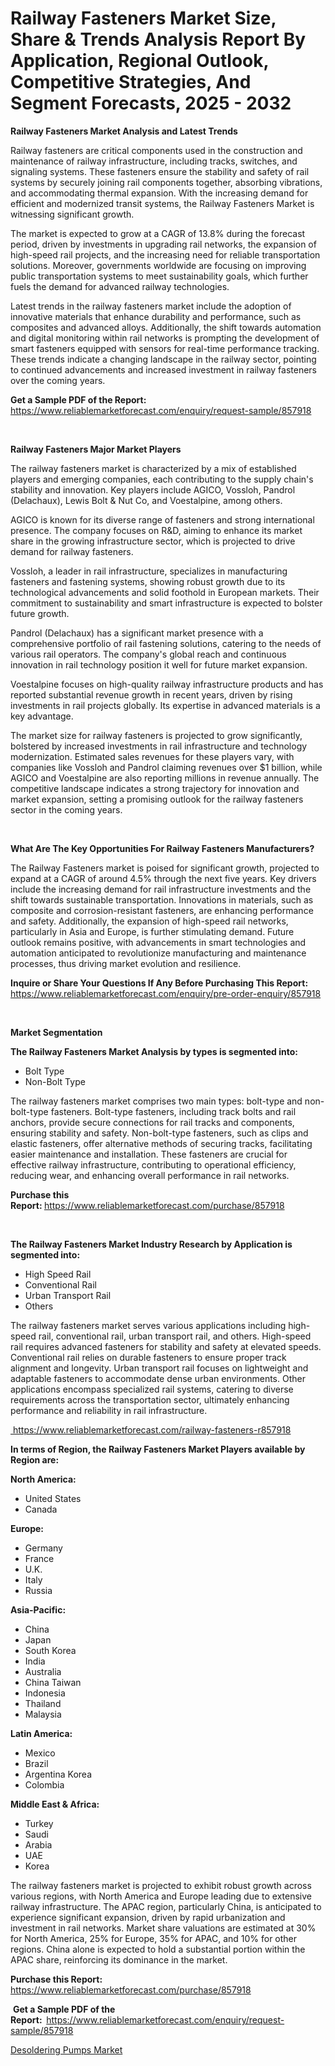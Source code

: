 <p><h1>Railway Fasteners Market Size, Share & Trends Analysis Report By Application, Regional Outlook, Competitive Strategies, And Segment Forecasts, 2025 - 2032</h1></p><p><strong>Railway Fasteners Market Analysis and Latest Trends</strong></p>
<p><p>Railway fasteners are critical components used in the construction and maintenance of railway infrastructure, including tracks, switches, and signaling systems. These fasteners ensure the stability and safety of rail systems by securely joining rail components together, absorbing vibrations, and accommodating thermal expansion. With the increasing demand for efficient and modernized transit systems, the Railway Fasteners Market is witnessing significant growth.</p><p>The market is expected to grow at a CAGR of 13.8% during the forecast period, driven by investments in upgrading rail networks, the expansion of high-speed rail projects, and the increasing need for reliable transportation solutions. Moreover, governments worldwide are focusing on improving public transportation systems to meet sustainability goals, which further fuels the demand for advanced railway technologies.</p><p>Latest trends in the railway fasteners market include the adoption of innovative materials that enhance durability and performance, such as composites and advanced alloys. Additionally, the shift towards automation and digital monitoring within rail networks is prompting the development of smart fasteners equipped with sensors for real-time performance tracking. These trends indicate a changing landscape in the railway sector, pointing to continued advancements and increased investment in railway fasteners over the coming years.</p></p>
<p><strong>Get a Sample PDF of the Report:&nbsp;</strong> <a href="https://www.reliablemarketforecast.com/enquiry/request-sample/857918?utm_campaign=1929&utm_medium=2&utm_source=Github&utm_content=ia&utm_term=17022025&utm_id=railway-fasteners">https://www.reliablemarketforecast.com/enquiry/request-sample/857918</a></p>
<p>&nbsp;</p>
<p><strong>Railway Fasteners Major Market Players</strong></p>
<p><p>The railway fasteners market is characterized by a mix of established players and emerging companies, each contributing to the supply chain's stability and innovation. Key players include AGICO, Vossloh, Pandrol (Delachaux), Lewis Bolt & Nut Co, and Voestalpine, among others. </p><p>AGICO is known for its diverse range of fasteners and strong international presence. The company focuses on R&D, aiming to enhance its market share in the growing infrastructure sector, which is projected to drive demand for railway fasteners.</p><p>Vossloh, a leader in rail infrastructure, specializes in manufacturing fasteners and fastening systems, showing robust growth due to its technological advancements and solid foothold in European markets. Their commitment to sustainability and smart infrastructure is expected to bolster future growth.</p><p>Pandrol (Delachaux) has a significant market presence with a comprehensive portfolio of rail fastening solutions, catering to the needs of various rail operators. The company's global reach and continuous innovation in rail technology position it well for future market expansion.</p><p>Voestalpine focuses on high-quality railway infrastructure products and has reported substantial revenue growth in recent years, driven by rising investments in rail projects globally. Its expertise in advanced materials is a key advantage.</p><p>The market size for railway fasteners is projected to grow significantly, bolstered by increased investments in rail infrastructure and technology modernization. Estimated sales revenues for these players vary, with companies like Vossloh and Pandrol claiming revenues over $1 billion, while AGICO and Voestalpine are also reporting millions in revenue annually. The competitive landscape indicates a strong trajectory for innovation and market expansion, setting a promising outlook for the railway fasteners sector in the coming years.</p></p>
<p>&nbsp;</p>
<p><strong>What Are The Key Opportunities For Railway Fasteners Manufacturers?</strong></p>
<p><p>The Railway Fasteners market is poised for significant growth, projected to expand at a CAGR of around 4.5% through the next five years. Key drivers include the increasing demand for rail infrastructure investments and the shift towards sustainable transportation. Innovations in materials, such as composite and corrosion-resistant fasteners, are enhancing performance and safety. Additionally, the expansion of high-speed rail networks, particularly in Asia and Europe, is further stimulating demand. Future outlook remains positive, with advancements in smart technologies and automation anticipated to revolutionize manufacturing and maintenance processes, thus driving market evolution and resilience.</p></p>
<p><strong>Inquire or Share Your Questions If Any Before Purchasing This Report:</strong> <a href="https://www.reliablemarketforecast.com/enquiry/pre-order-enquiry/857918?utm_campaign=1929&utm_medium=2&utm_source=Github&utm_content=ia&utm_term=17022025&utm_id=railway-fasteners">https://www.reliablemarketforecast.com/enquiry/pre-order-enquiry/857918</a></p>
<p>&nbsp;</p>
<p><strong>Market Segmentation</strong></p>
<p><strong>The Railway Fasteners Market Analysis by types is segmented into:</strong></p>
<p><ul><li>Bolt Type</li><li>Non-Bolt Type</li></ul></p>
<p><p>The railway fasteners market comprises two main types: bolt-type and non-bolt-type fasteners. Bolt-type fasteners, including track bolts and rail anchors, provide secure connections for rail tracks and components, ensuring stability and safety. Non-bolt-type fasteners, such as clips and elastic fasteners, offer alternative methods of securing tracks, facilitating easier maintenance and installation. These fasteners are crucial for effective railway infrastructure, contributing to operational efficiency, reducing wear, and enhancing overall performance in rail networks.</p></p>
<p><strong>Purchase this Report:&nbsp;</strong><a href="https://www.reliablemarketforecast.com/purchase/857918?utm_campaign=1929&utm_medium=2&utm_source=Github&utm_content=ia&utm_term=17022025&utm_id=railway-fasteners">https://www.reliablemarketforecast.com/purchase/857918</a></p>
<p>&nbsp;</p>
<p><strong>The Railway Fasteners Market Industry Research by Application is segmented into:</strong></p>
<p><ul><li>High Speed Rail</li><li>Conventional Rail</li><li>Urban Transport Rail</li><li>Others</li></ul></p>
<p><p>The railway fasteners market serves various applications including high-speed rail, conventional rail, urban transport rail, and others. High-speed rail requires advanced fasteners for stability and safety at elevated speeds. Conventional rail relies on durable fasteners to ensure proper track alignment and longevity. Urban transport rail focuses on lightweight and adaptable fasteners to accommodate dense urban environments. Other applications encompass specialized rail systems, catering to diverse requirements across the transportation sector, ultimately enhancing performance and reliability in rail infrastructure.</p></p>
<p><a href="https://www.reliablemarketforecast.com/railway-fasteners-r857918?utm_campaign=1929&utm_medium=2&utm_source=Github&utm_content=ia&utm_term=17022025&utm_id=railway-fasteners">&nbsp;https://www.reliablemarketforecast.com/railway-fasteners-r857918</a></p>
<p><strong>In terms of Region, the Railway Fasteners Market Players available by Region are:</strong></p>
<p>
    <p> <strong> North America: </strong>
        <ul>
            <li>United States</li>
            <li>Canada</li>
        </ul>
        </p> 
    <p> <strong> Europe: </strong>
        <ul>
            <li>Germany</li>
            <li>France</li>
            <li>U.K.</li>
            <li>Italy</li>
            <li>Russia</li>
        </ul>
        </p> 
    <p> <strong> Asia-Pacific: </strong>
        <ul>
            <li>China</li>
            <li>Japan</li>
            <li>South Korea</li>
            <li>India</li>
            <li>Australia</li>
            <li>China Taiwan</li>
            <li>Indonesia</li>
            <li>Thailand</li>
            <li>Malaysia</li>
        </ul>
        </p> 
    <p> <strong> Latin America: </strong>
        <ul>
            <li>Mexico</li>
            <li>Brazil</li>
            <li>Argentina Korea</li>
            <li>Colombia</li>
        </ul>
        </p> 
    <p> <strong> Middle East & Africa: </strong>
        <ul>
            <li>Turkey</li>
            <li>Saudi</li>
            <li>Arabia</li>
            <li>UAE</li>
            <li>Korea</li>
        </ul>
    </p>
    </p>
<p><p>The railway fasteners market is projected to exhibit robust growth across various regions, with North America and Europe leading due to extensive railway infrastructure. The APAC region, particularly China, is anticipated to experience significant expansion, driven by rapid urbanization and investment in rail networks. Market share valuations are estimated at 30% for North America, 25% for Europe, 35% for APAC, and 10% for other regions. China alone is expected to hold a substantial portion within the APAC share, reinforcing its dominance in the market.</p></p>
<p><strong>Purchase this Report: </strong><a href="https://www.reliablemarketforecast.com/purchase/857918?utm_campaign=1929&utm_medium=2&utm_source=Github&utm_content=ia&utm_term=17022025&utm_id=railway-fasteners">https://www.reliablemarketforecast.com/purchase/857918</a></p>
<p>&nbsp;<strong>Get a Sample PDF of the Report:&nbsp;&nbsp;</strong><a href="https://www.reliablemarketforecast.com/enquiry/request-sample/857918?utm_campaign=1929&utm_medium=2&utm_source=Github&utm_content=ia&utm_term=17022025&utm_id=railway-fasteners">https://www.reliablemarketforecast.com/enquiry/request-sample/857918</a></p>
<p><strong></strong></p>
<p><p><a href="https://github.com/dringals/Market-Research-Report-List-6/blob/main/desoldering-pumps-market.md?utm_campaign=1929&utm_medium=2&utm_source=Github&utm_content=ia&utm_term=17022025&utm_id=railway-fasteners">Desoldering Pumps Market</a></p></p>